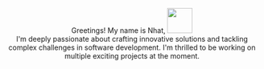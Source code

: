 <p align="center">
Greetings! My name is Nhat, <img src="https://media.giphy.com/media/VgCDAzcKvsR6OM0uWg/giphy.gif" width="50">  <br> I'm deeply passionate about crafting innovative solutions and tackling complex challenges in software development. I'm thrilled to be working on multiple exciting projects at the moment.  
</p>
